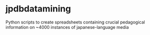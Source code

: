 # jpdbdatamining
Python scripts to create spreadsheets containing crucial pedagogical information on ~4000 instances of japanese-language media
